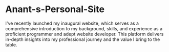 # Anant-s-Personal-Site

I've recently launched my inaugural website, which serves as a comprehensive introduction to my background, skills, and experience as a proficient programmer and adept website developer. This platform delivers in-depth insights into my professional journey and the value I bring to the table.
